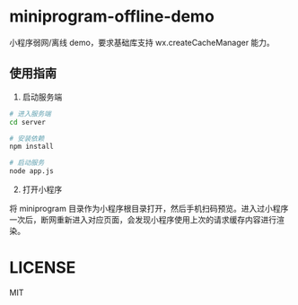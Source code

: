 # miniprogram-offline-demo

小程序弱网/离线 demo，要求基础库支持 wx.createCacheManager 能力。

## 使用指南

1. 启动服务端

```bash
# 进入服务端
cd server

# 安装依赖
npm install

# 启动服务
node app.js
```

2. 打开小程序

将 miniprogram 目录作为小程序根目录打开，然后手机扫码预览。进入过小程序一次后，断网重新进入对应页面，会发现小程序使用上次的请求缓存内容进行渲染。

# LICENSE

MIT
